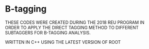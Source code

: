 # B-tagging

THESE CODES WERE CREATED DURING THE 2018 REU PROGRAM IN ORDER TO APPLY THE DIRECT TAGGING METHOD TO DIFFERENT SUBTAGGERS 
FOR B-TAGGING ANALYSIS.

WRITTEN IN C++ USING THE LATEST VERSION OF ROOT
